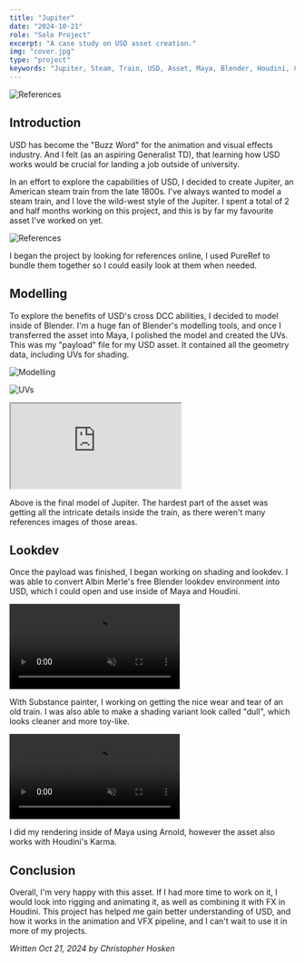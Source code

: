 ```yaml
---
title: "Jupiter"
date: "2024-10-21"
role: "Solo Project"
excerpt: "A case study on USD asset creation."
img: "cover.jpg"
type: "project"
keywords: "Jupiter, Steam, Train, USD, Asset, Maya, Blender, Houdini, Christopher Hosken, CGI, VFX, Animation, Pipeline"
---
```


![References](/images/content/jupiter/cover.jpg)

## Introduction

USD has become the "Buzz Word" for the animation and visual effects industry. And I felt (as an aspiring Generalist TD), that learning how USD works would be crucial for landing a job outside of university. 

In an effort to explore the capabilities of USD, I decided to create Jupiter, an American steam train from the late 1800s. I've always wanted to model a steam train, and I love the wild-west style of the Jupiter. I spent a total of 2 and half months working on this project, and this is by far my favourite asset I've worked on yet.

![References](/images/content/jupiter/references.png)

I began the project by looking for references online, I used PureRef to bundle them together so I could easily look at them when needed.

## Modelling

To explore the benefits of USD's cross DCC abilities, I decided to model inside of Blender. I'm a huge fan of Blender's modelling tools, and once I transferred the asset into Maya, I polished the model and created the UVs. This was my "payload" file for my USD asset. It contained all the geometry data, including UVs for shading.

![Modelling](/images/content/jupiter/modelling.png)

![UVs](/images/content/jupiter/uvs.png)

<iframe src="https://www.fab.com/dope/5bf19a46-e3ad-4489-add9-fe32ffcdf76e" title="Model preview file (5bf19a46-e3ad-4489-add9-fe32ffcdf76e)" class="_g148NR_ AKPfHZv1" allowfullscreen=""></iframe>

Above is the final model of Jupiter. The hardest part of the asset was getting all the intricate details inside the train, as there weren't many references images of those areas.


## Lookdev

Once the payload was finished, I began working on shading and lookdev. I was able to convert Albin Merle's free Blender lookdev environment into USD, which I could open and use inside of Maya and Houdini.

<video controls muted>
  <source src="/images/content/jupiter/vibrant_turntable.mp4" type="video/mp4">
</video>


With Substance painter, I working on getting the nice wear and tear of an old train. I was also able to make a shading variant look called "dull", which looks cleaner and more toy-like.

<video controls muted>
  <source src="/images/content/jupiter/dull_turntable.mp4" type="video/mp4">
</video>

I did my rendering inside of Maya using Arnold, however the asset also works with Houdini's Karma.

## Conclusion

Overall, I'm very happy with this asset. If I had more time to work on it, I would look into rigging and animating it, as well as combining it with FX in Houdini. This project has helped me gain better understanding of USD, and how it works in the animation and VFX pipeline, and I can't wait to use it in more of my projects. 

*Written Oct 21, 2024 by Christopher Hosken*